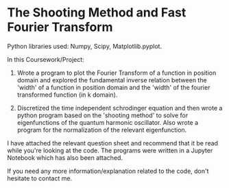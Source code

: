 # The Shooting Method and Fast Fourier Transform

Python libraries used: Numpy, Scipy, Matplotlib.pyplot.

In this Coursework/Project:

1) Wrote a program to plot the Fourier Transform of a function in position domain and explored the fundamental inverse relation between the 'width' of a function in position domain and the 'width' of the fourier transformed function (in k domain).

2) Discretized the time independent schrodinger equation and then wrote a python program based on the 'shooting method' to solve for eigenfunctions of the quantum harmonic oscillator. Also wrote a program for the normalization of the relevant eigenfunction.

I have attached the relevant question sheet and recommend that it be read while you're looking at the code. The programs were written in a Jupyter Notebook which has also been attached.

If you need any more information/explanation related to the code, don't hesitate to contact me.
